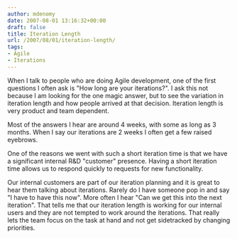 ```yaml
---
author: mdenomy
date: 2007-08-01 13:16:32+00:00
draft: false
title: Iteration Length
url: /2007/08/01/iteration-length/
tags:
- Agile
- Iterations
---
```


When I talk to people who are doing Agile development, one of the first questions I often ask is "How long are your iterations?".  I ask this not because I am looking for the one magic answer, but to see the variation in iteration length and how people arrived at that decision.  Iteration length is very product and team dependent.

Most of the answers I hear are around 4 weeks, with some as long as 3 months.  When I say our iterations are 2 weeks I often get a few raised eyebrows.

One of the reasons we went with such a short iteration time is that we have a significant internal R&D "customer" presence.  Having a short iteration time allows us to respond quickly to requests for new functionality.

Our internal customers are part of our iteration planning and it is great to hear them talking about iterations.  Rarely do I have someone pop in and say "I have to have this now".  More often I hear "Can we get this into the next iteration".  That tells me that our iteration length is working for our internal users and they are not tempted to work around the iterations.  That really lets the team focus on the task at hand and not get sidetracked by changing priorities.
